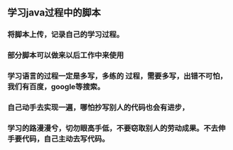 ## 学习java过程中的脚本
###  将脚本上传，记录自己的学习过程。
###  部分脚本可以做来以后工作中来使用
###  学习语言的过程一定是多写，多练的 过程，需要多写，出错不可怕，我们有百度，google等搜索。
###  自己动手去实现一遍，哪怕抄写别人的代码也会有进步，
###  学习的路漫漫兮，切勿眼高手低，不要窃取别人的劳动成果。不去伸手要代码，自己主动去写代码。